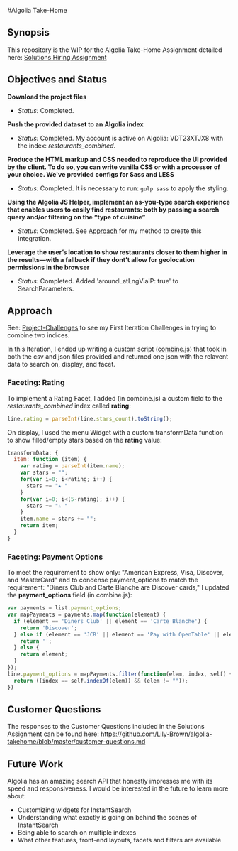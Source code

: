 #Algolia Take-Home

## Synopsis

This repository is the WIP for the Algolia Take-Home Assignment detailed here: [Solutions Hiring Assignment](https://github.com/algolia/solutions-hiring-assignment)

## Objectives and Status

**Download the project files**

- _Status:_ Completed.

**Push the provided dataset to an Algolia index**

- _Status:_ Completed. My account is active on Algolia: VDT23XTJX8 with the index: _restaurants\_combined_.

**Produce the HTML markup and CSS needed to reproduce the UI provided by the client. To do so, you can write vanilla CSS or with a processor of your choice. We've provided configs for Sass and LESS**

- _Status:_ Completed. It is necessary to run: ```gulp sass``` to apply the styling.

**Using the Algolia JS Helper, implement an as-you-type search experience that enables users to easily find restaurants: both by passing a search query and/or filtering on the “type of cuisine”**

- _Status:_ Completed. See [Approach](https://github.com/Lily-Brown/algolia-takehome#Approach) for my method to create this integration.

**Leverage the user’s location to show restaurants closer to them higher in the results—with a fallback if they dont’t allow for geolocation permissions in the browser**

- _Status:_ Completed. Added 'aroundLatLngViaIP: true' to SearchParameters. 

## Approach

See: [Project-Challenges](#) to see my First Iteration Challenges in trying to combine two indices. 

In this Iteration, I ended up writing a custom script ([combine.js](#)) that took in both the csv and json files provided and returned one json with the relavent data to search on, display, and facet.

### Faceting: Rating

To implement a Rating Facet, I added (in combine.js) a custom field to the _restaurants\_combined_ index called **rating**:

```javascript
line.rating = parseInt(line.stars_count).toString();
```

On display, I used the menu Widget with a custom transformData function to show filled/empty stars based on the **rating** value:

```javascript
transformData: {
  item: function (item) {
    var rating = parseInt(item.name);
    var stars = "";
    for(var i=0; i<rating; i++) {
      stars += "★ "
    }
    for(var i=0; i<(5-rating); i++) {
      stars += "☆ "
    }
    item.name = stars += "";
    return item;
  }
}
```

### Faceting: Payment Options

To meet the requirement to show only: "American Express, Visa, Discover, and MasterCard" and to condense payment\_options to match the requirement: "Diners Club and Carte Blanche are Discover cards," I updated the **payment\_options** field (in combine.js):

```javascript
var payments = list.payment_options;
var mapPayments = payments.map(function(element) {
  if (element == 'Diners Club' || element == 'Carte Blanche') {
    return 'Discover';
  } else if (element == 'JCB' || element == 'Pay with OpenTable' || element == 'Cash Only') {
    return '';
  } else {
    return element;
  }
});
line.payment_options = mapPayments.filter(function(elem, index, self) {
  return ((index == self.indexOf(elem)) && (elem != ""));
})
```

## Customer Questions

The responses to the Customer Questions included in the Solutions Assignment can be found here: https://github.com/Lily-Brown/algolia-takehome/blob/master/customer-questions.md

## Future Work

Algolia has an amazing search API that honestly impresses me with its speed and responsiveness. I would be interested in the future to learn more about:

- Customizing widgets for InstantSearch
- Understanding what exactly is going on behind the scenes of InstantSearch
- Being able to search on multiple indexes
- What other features, front-end layouts, facets and filters are available 
